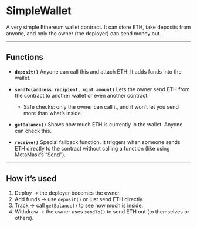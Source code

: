 # SimpleWallet

A very simple Ethereum wallet contract. It can store ETH, take deposits from anyone, and only the owner (the deployer) can send money out.

---

## Functions

* **`deposit()`**
  Anyone can call this and attach ETH. It adds funds into the wallet.

* **`sendTo(address recipient, uint amount)`**
  Lets the owner send ETH from the contract to another wallet or even another contract.

  * Safe checks: only the owner can call it, and it won’t let you send more than what’s inside.

* **`getBalance()`**
  Shows how much ETH is currently in the wallet. Anyone can check this.

* **`receive()`**
  Special fallback function. It triggers when someone sends ETH directly to the contract without calling a function (like using MetaMask’s “Send”).

---

## How it’s used

1. Deploy → the deployer becomes the owner.
2. Add funds → use `deposit()` or just send ETH directly.
3. Track → call `getBalance()` to see how much is inside.
4. Withdraw → the owner uses `sendTo()` to send ETH out (to themselves or others).
